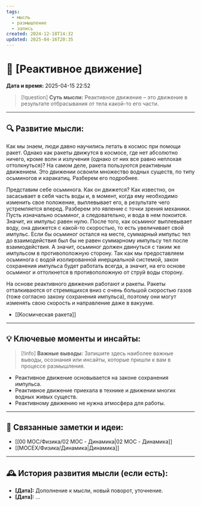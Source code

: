 ```yaml
---
tags:
  - мысль
  - размышление
  - запись
created: 2024-12-18T14:32
updated: 2025-04-16T20:35
---
```


# 💭  [Реактивное движение]

**Дата и время:** 2025-04-15 22:52

> [!question] **Суть мысли:**
> Реактивное движение – это движение в результате отбрасывания от тела какой-то его части.

---

## 🔍 Развитие мысли:

Как мы знаем, люди давно научились летать в космос при помощи ракет. Однако как ракеты движутся в космосе, где нет абсолютно ничего, кроме волн и излучения (однако от них все равно неплохая оттолкнуться)? На самом деле, ракета пользуются реактивным движением. Это движении освоили множество водных существ, по типу осьминогов и каракатиц. Разберем его подробнее. 

Представим себе осьминога. Как он движется? Как известно, он засасывает в себя часть воды и, в момент, когда ему необходимо изменить свое положение, выплевывает его, в результате чего устремляется вперед. Разберем это явление с точки зрения механики. Пусть изначально осьминог, а следовательно, и вода в нем покоится. Значит, их импульс равен нулю. После того, как осьминог выплевывает воду, она движется с какой-то скоростью, то есть увеличивает свой импульс. Если бы осьминог остался на месте, суммарный импульс тел до взаимодействия был бы не равен суммарному импульсу тел после взаимодействия. А значит, осьминог должен двинуться с таким же импульсом в противоположную сторону. Так как мы предоставляем осьминога с водой изолированной инерциальной системой, закон сохранения импульса будет работать всегда, а значит, на его основе осьминог и оттолкнется в противоположную от струй воды сторону.

На основе реактивного движения работают и ракеты. Ракеты отталкиваются от стремящихся вниз с очень большой скоростью газов (тоже согласно закону сохранения импульса), поэтому они могут изменять свою скорость и направление даже в вакууме. 

- [[Космическая ракета]]

---

## 💡 Ключевые моменты и инсайты:

> [!info] **Важные выводы:**
> Запишите здесь наиболее важные выводы, осознания или инсайты, которые пришли к вам в процессе размышления.

- Реактивное движение основывается на законе сохранения импульса.
- Реактивное движение приехала в технике и движении многих водных живых существ. 
- Реактивному движению не нужна атмосфера для работы.

---


## 🔄 Связанные заметки и идеи:

- [[00 MOC/Физика/02 MOC - Динамика|02 MOC - Динамика]]
- [[MOCEX/Физика/Динамика|Динамика]]

---

## 🕰️ История развития мысли (если есть):

* **[Дата]:**  Дополнение к мысли, новый поворот, уточнение.
* **[Дата]:**  ...
